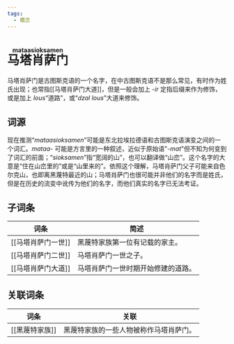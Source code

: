 ```yaml
---
tags:
  - 概念
---
```

# <ruby>马塔肖萨门<rt>mataasioksamen</rt></ruby>

马塔肖萨门是古图斯克语的一个名字，在中古图斯克语不是那么常见，有时作为姓氏出现；也常指[[马塔肖萨门大道]]，但是一般会加上 -*ir* 定指后缀来作为修饰，或是加上 *lous*“道路”，或“*dzal lous*”大道来修饰。

## 词源

现在推测“*mataasioksamen*”可能是东北拉埃拉德语和古图斯克语演变之间的一个词汇。*mataa-* 可能是方言里的一种叙述，近似于原始语"*-mat*"但不知为何变到了词汇的前面；“*sioksamen*”指“宽阔的山”，也可以翻译做“山峦”。这个名字的大意是“住在山峦里的”或是“山里来的”。依照这个理解，马塔肖萨门父子可能来自色尔克山，也即离黑蔑特最近的山；马塔肖萨门也很可能并非他们的名字而是姓氏，但是在历史的流变中讹传为他们的名字，而他们真实的名字已无法考证。

## 子词条

| 词条          | 简述                |
| ----------- | ----------------- |
| [[马塔肖萨门一世]] | 黑蔑特家族第一位有记载的家主。   |
| [[马塔肖萨门二世]] | 马塔肖萨门一世之子。        |
| [[马塔肖萨门大道]] | 马塔肖萨门一世时期开始修建的道路。 |

## 关联词条

| 词条        | 关联                  |
| --------- | ------------------- |
| [[黑蔑特家族]] | 黑蔑特家族的一些人物被称作马塔肖萨门。 |

